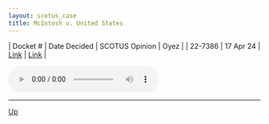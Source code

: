 ```yaml
---
layout: scotus_case
title: McIntosh v. United States
---
```


| Docket # | Date Decided | SCOTUS Opinion | Oyez |
| 22-7386 | 17 Apr 24 | [Link](https://www.supremecourt.gov/opinions/23pdf/601us2r17_nmio.pdf) | [Link](https://www.oyez.org/cases/2023/22-7386) |

<audio controls>
   <source src='./resources/22-7386.mp3' type='audio/mpeg'>
</audio>

<object data='./resources/22-7386.pdf' type='application/pdf'></object>

---

[Up](./README.md)